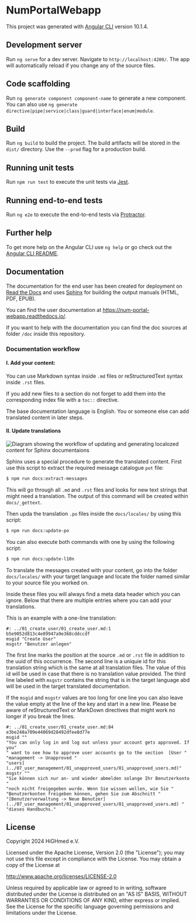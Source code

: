 # NumPortalWebapp

This project was generated with [Angular CLI](https://github.com/angular/angular-cli) version 10.1.4.

## Development server

Run `ng serve` for a dev server. Navigate to `http://localhost:4200/`. The app will automatically reload if you change any of the source files.

## Code scaffolding

Run `ng generate component component-name` to generate a new component. You can also use `ng generate directive|pipe|service|class|guard|interface|enum|module`.

## Build

Run `ng build` to build the project. The build artifacts will be stored in the `dist/` directory. Use the `--prod` flag for a production build.

## Running unit tests

Run `npm run test` to execute the unit tests via [Jest](https://jestjs.io/).

## Running end-to-end tests

Run `ng e2e` to execute the end-to-end tests via [Protractor](http://www.protractortest.org/).

## Further help

To get more help on the Angular CLI use `ng help` or go check out the [Angular CLI README](https://github.com/angular/angular-cli/blob/master/README.md).

## Documentation

The documentation for the end user has been created for deployment on 
[Read the Docs](https://readthedocs.org/) and uses [Sphinx](https://www.sphinx-doc.org/) for
building the output manuals (HTML, PDF, EPUB).

You can find the user documentation at 
<a href="https://num-portal-webapp.readthedocs.io/" target="_blank" rel="noopener">
https://num-portal-webapp.readthedocs.io/</a>.

If you want to help with the documentation you can find the doc sources at folder `/doc` inside this
repository.

### Documentation workflow

#### I. Add your content:

You can use Markdown syntax inside `.md` files or reStructuredText syntax inside `.rst` files.

If you add new files to a section do not forget to add them into the corresponding index file with
a `toc::` directive.

The base documentation language is English. You or someone else can add translated content in later
steps.

#### II. Update translations

![Diagram showing the workflow of updating and generating localozed content for Sphinx documentaions](https://www.sphinx-doc.org/en/master/_images/translation.svg "Sphinx translation workflow")

Sphinx uses a special procedure to generate the translated content. First use this script to 
extract the required message catalogue `pot` file:

```bash
$ npm run docs:extract-messages
```

This will go through all `.md` and `.rst` files and looks for new text strings that might need
a translation. The output of this command will be created within `docs/_gettext`.

Then upda the translation `.po` files inside the `docs/locales/` by using this script:

```bash
$ npm run docs:update-po
```

You can also execute both commands with one by using the following script:

```bash
$ npm run docs:update-l10n
```

To translate the messages created with your content, go into the folder `docs/locales/` with your
target language and locate the folder named similar to your source file you worked on.

Inside these files you will always find a meta data header which you can ignore. Below that there
are multiple entries where you can add your translations.

This is an example with a one-line translation:

```pot
#: ../01_create_user/01_create_user.md:1 b5e9052d813c4e89947a9e368cddccdf
msgid "Create User"
msgstr "Benutzer anlegen"
```

The first line  marks the position at the source `.md` or `.rst` file in addition to the uuid of
this occurrence.
The second line is a uniquie id for this translation string which is the same at all translation
files. The value of this id will be used in case that there is no translation value provided.
The third line labeled with `msgstr` contains the string that is in the target language abd will
be used in the target translated documentation.

If the `msgid` and `msgstr` values are too long for one line you can also leave the value empty
at the line of the key and start in a new line. Please be aware of reStructuredText or MarkDown
directives that might work no longer if you break the lines.

```pot
#: ../01_create_user/01_create_user.md:84 e3be248a709e44069d28492dfee8d77e
msgid ""
"You can only log in and log out unless your account gets approved. If you"
" want to see how to approve user accounts go to the section  [User "
"management -> Unapproved "
"users](../07_user_management/01_unapproved_users/01_unapproved_users.md)"
msgstr ""
"Sie können sich nur an- und wieder abmelden solange Ihr Benutzerkonto "
"noch nicht freigegeben wurde. Wenn Sie wissen wollen, wie Sie "
"Benutzerkonten freigeben können, gehen Sie zum Abschnitt "
"[Benutzerverwaltung -> Neue Benutzer](../07_user_management/01_unapproved_users/01_unapproved_users.md) "
"dieses Handbuchs."
```




## License

Copyright 2024 HiGHmed e.V.

Licensed under the Apache License, Version 2.0 (the "License");
you may not use this file except in compliance with the License.
You may obtain a copy of the License at

http://www.apache.org/licenses/LICENSE-2.0

Unless required by applicable law or agreed to in writing, software
distributed under the License is distributed on an "AS IS" BASIS,
WITHOUT WARRANTIES OR CONDITIONS OF ANY KIND, either express or implied.
See the License for the specific language governing permissions and
limitations under the License.

